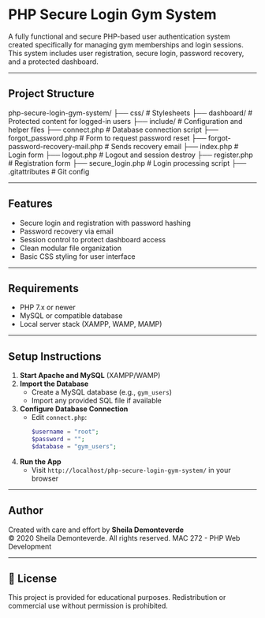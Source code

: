 # PHP Secure Login Gym System

A fully functional and secure PHP-based user authentication system created specifically for managing gym memberships and login sessions. This system includes user registration, secure login, password recovery, and a protected dashboard.

---

## Project Structure

php-secure-login-gym-system/
├── css/ # Stylesheets
├── dashboard/ # Protected content for logged-in users
├── include/ # Configuration and helper files
├── connect.php # Database connection script
├── forgot_password.php # Form to request password reset
├── forgot-password-recovery-mail.php # Sends recovery email
├── index.php # Login form
├── logout.php # Logout and session destroy
├── register.php # Registration form
├── secure_login.php # Login processing script
├── .gitattributes # Git config


---

## Features

- Secure login and registration with password hashing
- Password recovery via email
- Session control to protect dashboard access
- Clean modular file organization
- Basic CSS styling for user interface

---

## Requirements

- PHP 7.x or newer
- MySQL or compatible database
- Local server stack (XAMPP, WAMP, MAMP)

---

## Setup Instructions

1. **Start Apache and MySQL** (XAMPP/WAMP)
2. **Import the Database**  
   - Create a MySQL database (e.g., `gym_users`)
   - Import any provided SQL file if available
3. **Configure Database Connection**  
   - Edit `connect.php`:
     ```php
     $username = "root";
     $password = "";
     $database = "gym_users";
     ```
4. **Run the App**  
   - Visit `http://localhost/php-secure-login-gym-system/` in your browser

---

## Author

Created with care and effort by **Sheila Demonteverde**  
© 2020 Sheila Demonteverde. All rights reserved.
MAC 272 - PHP Web Development

---

## 📄 License

This project is provided for educational purposes. Redistribution or commercial use without permission is prohibited.

